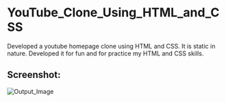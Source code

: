 # YouTube_Clone_Using_HTML_and_CSS
Developed a youtube homepage clone using HTML and CSS. It is static in nature. Developed it for fun and for practice my HTML and CSS skills.

## Screenshot:
![Output_Image](https://github.com/OmkarBathe1410/YouTube_Clone_Using_HTML_and_CSS/assets/92221952/58e1ce06-7ad0-438e-b8d9-7317ef6ba07a)
